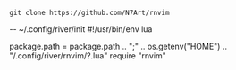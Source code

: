 `git clone https://github.com/N7Art/rnvim`

-- ~/.config/river/init
#!/usr/bin/env lua

package.path = package.path .. ";" .. os.getenv("HOME") .. "/.config/river/rnvim/?.lua"
require "rnvim"
